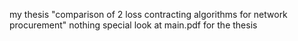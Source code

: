 my thesis "comparison of 2 loss contracting algorithms for network procurement"
nothing special
look at main.pdf for the thesis
